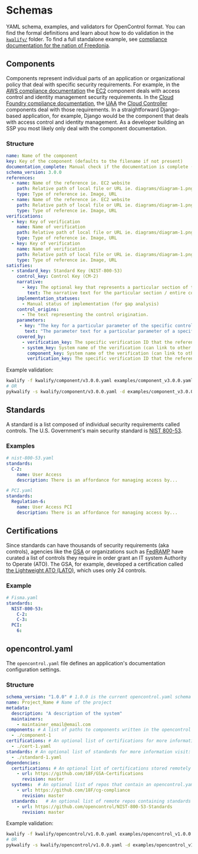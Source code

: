 # Schemas

YAML schema, examples, and validators for OpenControl format. You can find the formal definitions and learn about how to do validation in the [`kwalify/`](kwalify/) folder. To find a full standalone example, see [compliance documentation for the nation of Freedonia](https://github.com/opencontrol/freedonia-compliance#readme).

## Components

Components represent individual parts of an application or organizational policy that deal with specific security requirements. For example, in the [AWS compliance documentation](https://github.com/opencontrol/aws-compliance) the [EC2](https://github.com/opencontrol/aws-compliance/blob/master/IAM/component.yaml) component deals with access control and identity management security requirements. In the [Cloud Foundry compliance documentation](https://github.com/opencontrol/cf-compliance), the [UAA](https://github.com/opencontrol/cf-compliance/blob/master/UAA/component.yaml) the [Cloud Controller](https://github.com/opencontrol/cf-compliance/tree/master/CloudController) components deal with those requirements. In a straightforward Django-based application, for example, Django would be the component that deals with access control and identity management. As a developer building an SSP you most likely only deal with the component documentation.

### Structure

```yaml
name: Name of the component
key: Key of the component (defaults to the filename if not present)
documentation_complete: Manual check if the documentation is complete (for gap analysis)
schema_version: 3.0.0
references:
  - name: Name of the reference ie. EC2 website
    path: Relative path of local file or URL ie. diagrams/diagram-1.png
    type: Type of reference ie. Image, URL
  - name: Name of the reference ie. EC2 website
    path: Relative path of local file or URL ie. diagrams/diagram-1.png
    type: Type of reference ie. Image, URL
verifications:
  - key: Key of verification
    name: Name of verification
    path: Relative path of local file or URL ie. diagrams/diagram-1.png
    type: Type of reference ie. Image, URL
  - key: Key of verification
    name: Name of verification
    path: Relative path of local file or URL ie. diagrams/diagram-1.png
    type: Type of reference ie. Image, URL
satisfies:
  - standard_key: Standard Key (NIST-800-53)
    control_key: Control Key (CM-2)
    narrative:
      - key: The optional key that represents a particular section of the control. If the key is not specified, assume the string in the following text represents the entire control
        text: The narrative text for the particular section / entire control if there is no key specified
    implementation_statuses:
      - Manual status of implementation (for gap analysis)
    control_origins:
      - The text representing the control origination.
    parameters:
     - key: "The key for a particular parameter of the specific control"
       text: "The parameter text for a particular parameter of a specific control"
    covered_by:
      - verification_key: The specific verification ID that the reference links, no component or system is needed for internal references
      - system_key: System name of the verification (can link to other systems / components)
        component_key: System name of the verification (can link to other systems / components)
        verification_key: The specific verification ID that the reference links to
```

Example validation:

```bash
kwalify -f kwalify/component/v3.0.0.yaml examples/component_v3.0.0.yaml
# OR
pykwalify -s kwalify/component/v3.0.0.yaml -d examples/component_v3.0.0.yaml
```

## Standards

A standard is a list composed of individual security requirements called controls. The U.S. Government's main security standard is [NIST 800-53](https://web.nvd.nist.gov/view/800-53/home).

### Examples

```yaml
# nist-800-53.yaml
standards:
  C-2:
    name: User Access
    description: There is an affordance for managing access by...

# PCI.yaml
standards:
  Regulation-6:
    name: User Access PCI
    description: There is an affordance for managing access by...
```

## Certifications

Since standards can have thousands of security requirements (aka controls), agencies like the [GSA](http://www.gsa.gov/) or organizations such as [FedRAMP](https://www.fedramp.gov) have curated a list of controls they require in order grant an IT system Authority to Operate (ATO). The GSA, for example, developed a certification called [the Lightweight ATO (LATO)](https://gsablogs.gsa.gov/innovation/2014/12/10/it-security-security-in-an-agile-development-cloud-world-by-kurt-garbars/), which uses only 24 controls.

### Example

```yaml
# Fisma.yaml
standards:
  NIST-800-53:
    C-2:
    C-3:
  PCI:
    6:
```

## opencontrol.yaml

The `opencontrol.yaml` file defines an application's documentation configuration settings.

### Structure

```yaml
schema_version: "1.0.0" # 1.0.0 is the current opencontrol.yaml schema version
name: Project_Name # Name of the project
metadata:
  description: "A description of the system"
  maintainers:
    - maintainer_email@email.com
components: # A list of paths to components written in the opencontrol format for more information view: https://github.com/opencontrol/schemas
  - ./component-1
certifications: # An optional list of certifications for more information visit: https://github.com/opencontrol/schemas
  - ./cert-1.yaml
standards: # An optional list of standards for more information visit: https://github.com/opencontrol/schemas
  - ./standard-1.yaml
dependencies:
  certifications: # An optional list of certifications stored remotely
    - url: https://github.com/18F/GSA-Certifications
      revision: master
  systems:  # An optional list of repos that contain an opencontrol.yaml stored remotely
    - url: https://github.com/18F/cg-compliance
      revision: master
  standards:   # An optional list of remote repos containing standards info that contain an opencontrol.yaml
    - url: https://github.com/opencontrol/NIST-800-53-Standards
      revision: master
```

Example validation:

```bash
kwalify -f kwalify/opencontrol/v1.0.0.yaml examples/opencontrol_v1.0.0.yaml
# OR
pykwalify -s kwalify/opencontrol/v1.0.0.yaml -d examples/opencontrol_v1.0.0.yaml
```
